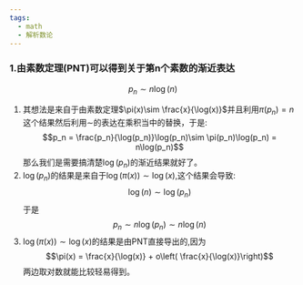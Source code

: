 ```yaml
---
tags:
  - math
  - 解析数论
---
```

### 1.由素数定理(PNT)可以得到关于第n个素数的渐近表达
$$p_n \sim n\log(n)$$
1.  其想法是来自于由素数定理$\pi(x)\sim \frac{x}{\log(x)}$并且利用$\pi(p_n)=n$这个结果然后利用$\sim$的表达在乘积当中的替换，于是: $$p_n
    = \frac{p_n}{\log(p_n)}\log(p_n)\sim \pi(p_n)\log(p_n) =
    n\log(p_n)$$那么我们是需要搞清楚$\log(p_n)$的渐近结果就好了。
2.  $\log(p_n)$的结果是来自于$\log(\pi(x))\sim\log(x)$,这个结果会导致:
$$\log(n) \sim \log(p_n)$$于是$$p_n \sim n\log(p_n)\sim
 n\log(n)$$
3.  $\log(\pi(x))\sim\log(x)$的结果是由PNT直接导出的,因为$$\pi(x)
    = \frac{x}{\log(x)} + o\left(
    \frac{x}{\log(x)}\right)$$两边取对数就能比较轻易得到。
